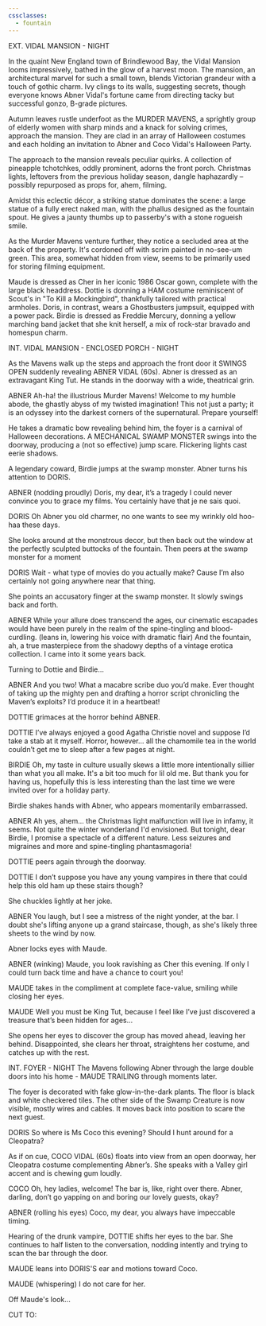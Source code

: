 ```yaml
---
cssclasses:
  - fountain
---
```

EXT. VIDAL MANSION - NIGHT

In the quaint New England town of Brindlewood Bay, the Vidal Mansion looms impressively, bathed in the glow of a harvest moon. The mansion, an architectural marvel for such a small town, blends Victorian grandeur with a touch of gothic charm. Ivy clings to its walls, suggesting secrets, though everyone knows Abner Vidal's fortune came from directing tacky but successful gonzo, B-grade pictures.

Autumn leaves rustle underfoot as the MURDER MAVENS, a sprightly group of elderly women with sharp minds and a knack for solving crimes, approach the mansion. They are clad in an array of Halloween costumes and each holding an invitation to Abner and Coco Vidal's Halloween Party.

The approach to the mansion reveals peculiar quirks. A collection of pineapple tchotchkes, oddly prominent, adorns the front porch. Christmas lights, leftovers from the previous holiday season, dangle haphazardly – possibly repurposed as props for, ahem, filming.

Amidst this eclectic décor, a striking statue dominates the scene: a large statue of a fully erect naked man, with the phallus designed as the fountain spout. He gives a jaunty thumbs up to passerby's with a stone rogueish smile.

As the Murder Mavens venture further, they notice a secluded area at the back of the property. It's cordoned off with scrim painted in no-see-um green. This area, somewhat hidden from view, seems to be primarily used for storing filming equipment. 

Maude is dressed as Cher in her iconic 1986 Oscar gown, complete with the large black headdress. Dottie is donning a HAM costume reminiscent of Scout's in "To Kill a Mockingbird", thankfully tailored with practical armholes. Doris, in contrast, wears a Ghostbusters jumpsuit, equipped with a power pack. Birdie is dressed as Freddie Mercury, donning a yellow marching band jacket that she knit herself, a mix of rock-star bravado and homespun charm.

INT. VIDAL MANSION - ENCLOSED PORCH - NIGHT

As the Mavens walk up the steps and approach the front door it SWINGS OPEN suddenly revealing ABNER VIDAL (60s). Abner is dressed as an extravagant King Tut. He stands in the doorway with a wide, theatrical grin.

ABNER
Ah-ha! the illustrious Murder Mavens! Welcome to my humble abode, the ghastly abyss of my twisted imagination! This not just a party; it is an odyssey into the darkest corners of the supernatural. Prepare yourself!

He takes a dramatic bow revealing behind him, the foyer is a carnival of Halloween decorations. A MECHANICAL SWAMP MONSTER swings into the doorway, producing a (not so effective) jump scare. Flickering lights cast eerie shadows.

A legendary coward, Birdie jumps at the swamp monster. Abner turns his attention to DORIS.

ABNER
(nodding proudly)
Doris, my dear, it’s a tragedy I could never convince you to grace my films. You certainly have that je ne sais quoi. 

DORIS
Oh Abner you old charmer, no one wants to see my wrinkly old hoo-haa these days.

She looks around at the monstrous decor, but then back out the window at the perfectly sculpted buttocks of the fountain. Then peers at the swamp monster for a moment

DORIS
Wait - what type of movies do you actually make?  Cause I’m also certainly not going anywhere near that thing.

She points an accusatory finger at the swamp monster. It slowly swings back and forth.

ABNER
While your allure does transcend the ages, our cinematic escapades would have been purely in the realm of the spine-tingling and blood-curdling.
(leans in, lowering his voice with dramatic flair)
And the fountain, ah, a true masterpiece from the shadowy depths of a vintage erotica collection. I came into it some years back.

Turning to Dottie and Birdie...

ABNER
And you two! What a macabre scribe duo you’d make. Ever thought of taking up the mighty pen and drafting a horror script chronicling the Maven’s exploits? I’d produce it in a heartbeat!

DOTTIE grimaces at the horror behind ABNER.

DOTTIE
I’ve always enjoyed a good Agatha Christie novel and suppose I’d take a stab at it myself.  Horror, however... all the chamomile tea in the world couldn’t get me to sleep after a few pages at night.

BIRDIE
Oh, my taste in culture usually skews a little more intentionally sillier than what you all make. It's a bit too much for lil old me. But thank you for having us, hopefully this is less interesting than the last time we were invited over for a holiday party.

Birdie shakes hands with Abner, who appears momentarily embarrassed.

ABNER
Ah yes, ahem... the Christmas light malfunction will live in infamy, it seems. Not quite the winter wonderland I'd envisioned. But tonight, dear Birdie, I promise a spectacle of a different nature. Less seizures and migraines and more and spine-tingling phantasmagoria!

DOTTIE peers again through the doorway.

DOTTIE
I don’t suppose you have any young vampires in there that could help this old ham up these stairs though?

She chuckles lightly at her joke.

ABNER
You laugh, but I see a mistress of the night yonder, at the bar. I doubt she's lifting anyone up a grand staircase, though, as she's likely three sheets to the wind by now.

Abner locks eyes with Maude.

ABNER
(winking)
Maude, you look ravishing as Cher this evening. If only I could turn back time and have a chance to court you!

MAUDE takes in the compliment at complete face-value, smiling while closing her eyes.

MAUDE
Well you must be King Tut, because I feel like I’ve just discovered a treasure that’s been hidden for ages...

She opens her eyes to discover the group has moved ahead, leaving her behind.  Disappointed, she clears her throat, straightens her costume, and catches up with the rest.

INT. FOYER - NIGHT
The Mavens following Abner through the large double doors into his home - MAUDE TRAILING through moments later. 

The foyer is decorated with fake glow-in-the-dark plants. The floor is black and white checkered tiles.  The other side of the Swamp Creature is now visible, mostly wires and cables. It moves back into position to scare the next guest.

DORIS
So where is Ms Coco this evening?  Should I hunt around for a Cleopatra?

As if on cue, COCO VIDAL (60s) floats into view from an open doorway, her Cleopatra costume complementing Abner’s. She speaks with a Valley girl accent and is chewing gum loudly.

COCO
Oh, hey ladies, welcome! The bar is, like, right over there. Abner, darling, don’t go yapping on and boring our lovely guests, okay?

ABNER
(rolling his eyes)
Coco, my dear, you always have impeccable timing.

Hearing of the drunk vampire, DOTTIE shifts her eyes to the bar.  She continues to half listen to the conversation, nodding intently and trying to scan the bar through the door.

MAUDE leans into DORIS'S ear and motions toward Coco.

MAUDE
(whispering)
I do not care for her.

Off Maude's look...

CUT TO: